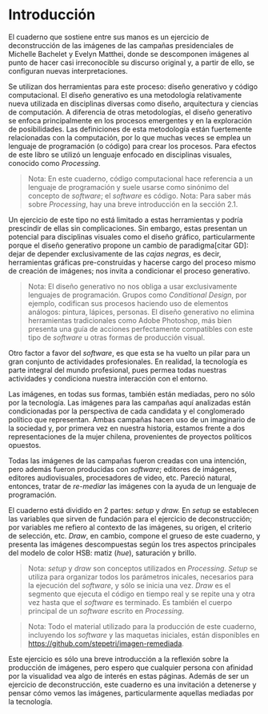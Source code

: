 Introducción
============
El cuaderno que sostiene entre sus manos es un ejercicio de deconstrucción de las imágenes de las campañas presidenciales de Michelle Bachelet y Evelyn Matthei, donde se descomponen imágenes al punto de hacer casi irreconocible su discurso original y, a partir de ello, se configuran nuevas interpretaciones.

Se utilizan dos herramientas para este proceso: diseño generativo y código computacional. El diseño generativo es una metodología relativamente nueva utilizada en disciplinas diversas como diseño, arquitectura y ciencias de computación. A diferencia de otras metodologías, el diseño generativo se enfoca principalmente en los procesos emergentes y en la exploración de posibilidades. Las definiciones de esta metodología están fuertemente relacionadas con la computación, por lo que muchas veces se emplea un lenguaje de programación (o código) para crear los procesos. Para efectos de este libro se utilizó un lenguaje enfocado en disciplinas visuales, conocido como _Processing_.
>Nota: En este cuaderno, código computacional hace referencia a un lenguaje de programación y suele usarse como sinónimo del concepto de _software_; el _software_ es código.
>Nota: Para saber más sobre _Processing_, hay una breve introducción en la sección 2.1.

Un ejercicio de este tipo no está limitado a estas herramientas y podría prescindir de ellas sin complicaciones. Sin embargo, estas presentan un potencial para disciplinas visuales como el diseño gráfico, particularmente porque el diseño generativo propone un cambio de paradigma[citar GD]: dejar de depender exclusivamente de las _cajas negras_, es decir, herramientas gráficas pre-construidas y hacerse cargo del proceso mismo de creación de imágenes; nos invita a condicionar el proceso generativo.

> Nota: El diseño generativo no nos obliga a usar exclusivamente lenguajes de programación. Grupos como _Conditional Design_, por ejemplo, codifican sus procesos haciendo uso de elementos análogos: pintura, lápices, personas. El diseño generativo no elimina herramientas tradicionales como Adobe Photoshop, más bien presenta una guía de acciones perfectamente compatibles con este tipo de _software_ u otras formas de producción visual.

Otro factor a favor del _software_, es que esta se ha vuelto un pilar para un gran conjunto de actividades profesionales. En realidad, la tecnología es parte integral del mundo profesional, pues permea todas nuestras actividades y condiciona nuestra interacción con el entorno. 

Las imágenes, en todas sus formas, también están mediadas, pero no sólo por la tecnología. Las imágenes para las campañas aquí analizadas están condicionadas por la perspectiva de cada candidata y el conglomerado político que representan. Ambas campañas hacen uso de un imaginario de la sociedad y, por primera vez en nuestra historia, estamos frente a dos representaciones de la mujer chilena, provenientes de proyectos políticos opuestos.

Todas las imágenes de las campañas fueron creadas con una intención, pero además fueron producidas con _software_; editores de imágenes, editores audiovisuales, procesadores de video, etc. Pareció natural, entonces, tratar de _re-mediar_ las imágenes con la ayuda de un lenguaje de programación. 

El cuaderno está dividido en 2 partes: _setup_ y _draw._ En _setup_ se establecen las variables que sirven de fundación para el ejercicio de deconstrucción; por variables me refiero al contexto de las imágenes, su origen, el criterio de selección, etc. _Draw_, en cambio, compone el grueso de este cuaderno, y presenta las imágenes descompuestas según los tres aspectos principales del modelo de color HSB: matiz (_hue_), saturación y brillo. 
>Nota: _setup_ y _draw_ son conceptos utilizados en _Processing_. _Setup_ se utiliza para organizar todos los parámetros inicales, necesarios para la ejecución del _software_, y sólo se inicia una vez. _Draw_ es el segmento que ejecuta el código en tiempo real y se repite una y otra vez hasta que el _software_ es terminado. Es también el cuerpo principal de un _software_ escrito en _Processing_. 

>Nota: Todo el material utilizado para la producción de este cuaderno, incluyendo los _software_ y las maquetas iniciales, están disponibles en https://github.com/stepetri/imagen-remediada.

Este ejercicio es sólo una breve introducción a la reflexión sobre la producción de imágenes, pero espero que cualquier persona con afinidad por la visualidad vea algo de interés en estas páginas. Además de ser un ejercicio de deconstrucción, este cuaderno es una invitación a detenerse y pensar cómo vemos las imágenes, particularmente aquellas mediadas por la tecnología.


